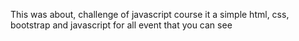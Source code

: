 This was about, 
challenge of javascript course
it a simple html, css, bootstrap and javascript 
for all event that you can see